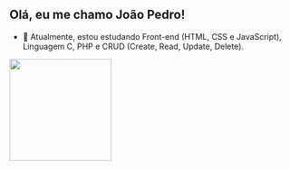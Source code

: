 ## Olá, eu me chamo João Pedro! 

- 🌱 Atualmente, estou estudando Front-end (HTML, CSS e JavaScript), Linguagem C, PHP e CRUD (Create, Read, Update, Delete).

<div>
  <a href="https://github.com/JPedro759">
  <img height="180em" src="https://github-readme-stats.vercel.app/api?username=JPedro759&show_icons=true&theme=dark">
</div>

